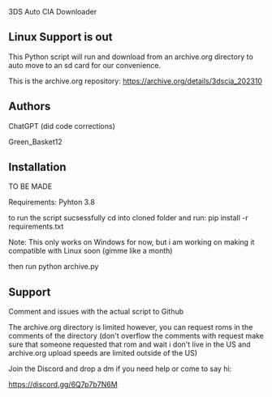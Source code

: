 
3DS Auto CIA Downloader

## Linux Support is out

This Python script will run and download from an archive.org directory to auto move to an sd card for our convenience. 

This is the archive.org repository:
https://archive.org/details/3dscia_202310


## Authors

ChatGPT (did code corrections)

Green_Basket12

## Installation

TO BE MADE

Requirements:
Pyhton 3.8

to run the script sucsessfully cd into cloned folder and run:
 pip install -r requirements.txt    


Note: This only works on Windows for now, but i am working on making it compatible with Linux soon (gimme like a month)

then run 
python archive.py
## Support

Comment and issues with the actual script to Github

The archive.org directory is limited however, you can request roms in the comments of the directory (don't overflow the comments with request make sure that someone requested that rom and wait i don't live in the US and archive.org upload speeds are limited outside of the US)

Join the Discord and drop a dm if you need help or come to say hi:

https://discord.gg/6Q7p7b7N6M
